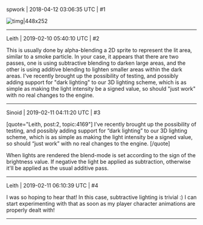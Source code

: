 spwork | 2018-04-12 03:06:35 UTC | #1

![timg|448x252](upload://yTXvxGdPaLy3wgUzfydexvPNedd.jpg)

-------------------------

Leith | 2019-02-10 05:40:10 UTC | #2

This is usually done by alpha-blending a 2D sprite to represent the lit area, similar to a smoke particle.
In your case, it appears that there are two passes, one is using subtractive blending to darken large areas, and the other is using additive blending to lighten smaller areas within the dark areas. I've recently brought up the possibility of testing, and possibly adding support for "dark lighting" to our 3D lighting scheme, which is as simple as making the light intensity be a signed value, so should "just work" with no real changes to the engine.

-------------------------

Sinoid | 2019-02-11 04:11:20 UTC | #3

[quote="Leith, post:2, topic:4169"]
I’ve recently brought up the possibility of testing, and possibly adding support for “dark lighting” to our 3D lighting scheme, which is as simple as making the light intensity be a signed value, so should “just work” with no real changes to the engine.
[/quote]

When lights are rendered the blend-mode is set according to the sign of the brightness value. If negative the light be applied as subtraction, otherwise it'll be applied as the usual additive pass.

-------------------------

Leith | 2019-02-11 06:10:39 UTC | #4

I was so hoping to hear that! In this case, subtractive lighting is trivial :) I can start experimenting with that as soon as my player character animations are properly dealt with!

-------------------------

